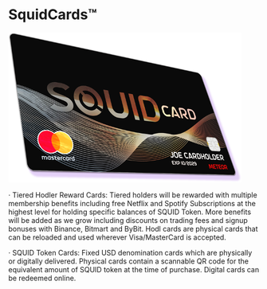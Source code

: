 # SquidCards™

![](<../../.gitbook/assets/image (1) (1).png>)

·      Tiered Hodler Reward Cards: Tiered holders will be rewarded with multiple membership benefits including free Netflix and Spotify Subscriptions at the highest level for holding specific balances of SQUID Token. More benefits will be added as we grow including discounts on trading fees and signup bonuses with Binance, Bitmart and ByBit. Hodl cards are physical cards that can be reloaded and used wherever Visa/MasterCard is accepted.

·      SQUID Token Cards: Fixed USD denomination cards which are physically or digitally delivered. Physical cards contain a scannable QR code for the equivalent amount of SQUID token at the time of purchase. Digital cards can be redeemed online.
